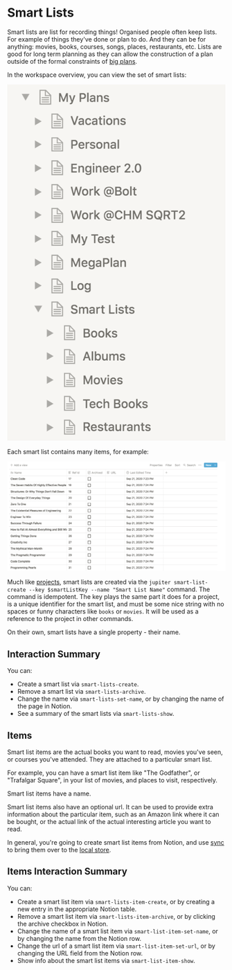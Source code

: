 # Smart Lists

Smart lists are list for recording things! Organised people often keep lists. For example of
things they've done or plan to do. And they can be for anything: movies, books, courses,
songs, places, restaurants, etc. Lists are good for long term planning as they can allow
the construction of a plan outside of the formal constraints of [big plans](big-plans.md).

In the workspace overview, you can view the set of smart lists:

![Smart lists](../assets/concepts-smart-lists-overview.png)

Each smart list contains many items, for example:

![Smart list items](../assets/concepts-smart-list-items.png)

Much like [projects](projects.md), smart lists are created via the
`jupiter smart-list-create --key $smartListKey --name "Smart List Name"` command. The command is
idempotent. The key plays the same part it does for a project, is a unique identifier for the
smart list, and must be some nice string with no spaces or funny characters like `books` or `movies`.
It will be used as a reference to the project in other commands.

On their own, smart lists have a single property - their name.

## Interaction Summary

You can:

* Create a smart list via `smart-lists-create`.
* Remove a smart list via `smart-lists-archive`.
* Change the name via `smart-lists-set-name`, or by changing the name of the page in Notion.
* See a summary of the smart lists via `smart-lists-show`.

## Items

Smart list items are the actual books you want to read, movies you've seen, or courses you've attended.
They are attached to a particular smart list.

For example, you can have a smart list item like "The Godfather", or "Trafalgar Square", in your list of
movies, and places to visit, respectively.

Smart list items have a name.

Smart list items also have an optional url. It can be used to provide extra information about the particular item,
such as an Amazon link where it can be bought, or the actual link of the actual interesting article you want to
read.

In general, you're going to create smart list items from Notion, and use [sync](notion-local-sync.md) to bring them
over to the [local store](local-storage.md).

## Items Interaction Summary

You can:

* Create a smart list item via `smart-lists-item-create`, or by creating a new entry in the appropriate Notion table.
* Remove a smart list item via `smart-lists-item-archive`, or by clicking the archive checkbox in Notion.
* Change the name of a smart list item via `smart-list-item-set-name`, or by changing the name from the Notion row.
* Change the url of a smart list item via `smart-list-item-set-url`, or by changing the URL field from the Notion row.
* Show info about the smart list items via `smart-list-item-show`.
